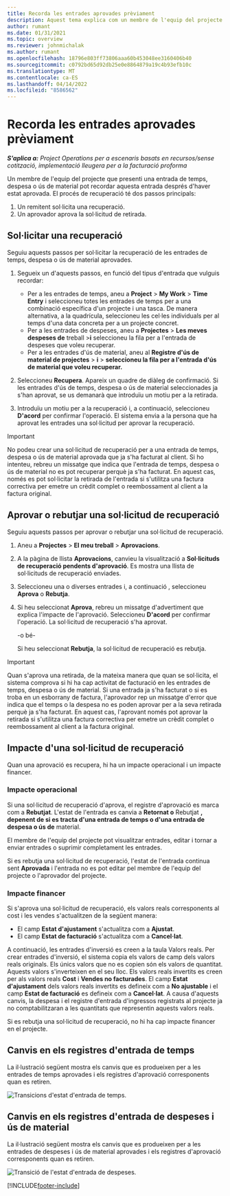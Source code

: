 ```yaml
---
title: Recorda les entrades aprovades prèviament
description: Aquest tema explica com un membre de l'equip del projecte pot sol·licitar la recuperació dels registres de temps, despesa i ús de material prèviament enviats i aprovats, i com un gestor de projectes pot aprovar o rebutjar sol·licituds de recuperació.
author: rumant
ms.date: 01/31/2021
ms.topic: overview
ms.reviewer: johnmichalak
ms.author: rumant
ms.openlocfilehash: 18796e803ff73806aaa60b453048ee3160406b40
ms.sourcegitcommit: c0792bd65d92db25e0e8864879a19c4b93efb10c
ms.translationtype: MT
ms.contentlocale: ca-ES
ms.lasthandoff: 04/14/2022
ms.locfileid: "8586562"
---
```

# <a name="recall-previously-approved-entries"></a>Recorda les entrades aprovades prèviament

_**S'aplica a:** Project Operations per a escenaris basats en recursos/sense cotització, implementació lleugera per a la facturació proforma_

Un membre de l'equip del projecte que presenti una entrada de temps, despesa o ús de material pot recordar aquesta entrada després d'haver estat aprovada. El procés de recuperació té dos passos principals:

1. Un remitent sol·licita una recuperació.
2. Un aprovador aprova la sol·licitud de retirada.

## <a name="request-a-recall"></a>Sol·licitar una recuperació

Seguiu aquests passos per sol·licitar la recuperació de les entrades de temps, despesa o ús de material aprovades.

1. Segueix un d'aquests passos, en funció del tipus d'entrada que vulguis recordar:

    - Per a les entrades de temps, aneu a **Project** \> **My Work** \> **Time Entry** i seleccioneu totes les entrades de temps per a una combinació específica d'un projecte i una tasca. De manera alternativa, a la quadrícula, seleccioneu les cel·les individuals per al temps d'una data concreta per a un projecte concret.
    - Per a les entrades de despeses, aneu a **Projectes** \> **Les meves despeses de** treball \>**i** seleccioneu la fila per a l'entrada de despeses que voleu recuperar.
    - Per a les entrades d'ús de material, aneu al **Registre d'ús de material de projectes** \> **i** \> **seleccioneu la fila per a l'entrada d'ús de material que voleu recuperar.**

2. Seleccioneu **Recupera**. Apareix un quadre de diàleg de confirmació. Si les entrades d'ús de temps, despesa o ús de material seleccionades ja s'han aprovat, se us demanarà que introduïu un motiu per a la retirada.
3. Introduïu un motiu per a la recuperació i, a continuació, seleccioneu **D'acord** per confirmar l'operació. El sistema envia a la persona que ha aprovat les entrades una sol·licitud per aprovar la recuperació.

> [!IMPORTANT]
> No podeu crear una sol·licitud de recuperació per a una entrada de temps, despesa o ús de material aprovada que ja s'ha facturat al client. Si ho intenteu, rebreu un missatge que indica que l'entrada de temps, despesa o ús de material no es pot recuperar perquè ja s'ha facturat. En aquest cas, només es pot sol·licitar la retirada de l'entrada si s'utilitza una factura correctiva per emetre un crèdit complet o reembossament al client a la factura original.

## <a name="approve-or-reject-a-recall-request"></a>Aprovar o rebutjar una sol·licitud de recuperació

Seguiu aquests passos per aprovar o rebutjar una sol·licitud de recuperació.

1. Aneu a **Projectes** \> **El meu treball** \> **Aprovacions**.
2. A la pàgina de llista **Aprovacions**, canvieu la visualització a **Sol·licituds de recuperació pendents d'aprovació**. Es mostra una llista de sol·licituds de recuperació enviades.
3. Seleccioneu una o diverses entrades i, a continuació , seleccioneu **Aprova** o **Rebutja**.
4. Si heu seleccionat **Aprova**, rebreu un missatge d'advertiment que explica l'impacte de l'aprovació. Seleccioneu **D'acord** per confirmar l'operació. La sol·licitud de recuperació s'ha aprovat.

    -o bé-

    Si heu seleccionat **Rebutja**, la sol·licitud de recuperació es rebutja.

> [!IMPORTANT]
> Quan s'aprova una retirada, de la mateixa manera que quan se sol·licita, el sistema comprova si hi ha cap activitat de facturació en les entrades de temps, despesa o ús de material. Si una entrada ja s'ha facturat o si es troba en un esborrany de factura, l'aprovador rep un missatge d'error que indica que el temps o la despesa no es poden aprovar per a la seva retirada perquè ja s'ha facturat. En aquest cas, l'aprovant només pot aprovar la retirada si s'utilitza una factura correctiva per emetre un crèdit complet o reembossament al client a la factura original.

## <a name="impact-of-a-recall-request"></a>Impacte d'una sol·licitud de recuperació

Quan una aprovació es recupera, hi ha un impacte operacional i un impacte financer.

### <a name="operational-impact"></a>Impacte operacional

Si una sol·licitud de recuperació d'aprova, el registre d'aprovació es marca com a **Rebutjat**. L'estat de l'entrada es canvia a **Retornat o** Rebutjat **, depenent de si es tracta d'una entrada de temps o d'una entrada de despesa o ús de** material.

El membre de l'equip del projecte pot visualitzar entrades, editar i tornar a enviar entrades o suprimir completament les entrades.

Si es rebutja una sol·licitud de recuperació, l'estat de l'entrada continua sent **Aprovada** i l'entrada no es pot editar pel membre de l'equip del projecte o l'aprovador del projecte.

### <a name="financial-impact"></a>Impacte financer

Si s'aprova una sol·licitud de recuperació, els valors reals corresponents al cost i les vendes s'actualitzen de la següent manera:

- El camp **Estat d'ajustament** s'actualitza com a **Ajustat**.
- El camp **Estat de facturació** s'actualitza com a **Cancel·lat**.

A continuació, les entrades d'inversió es creen a la taula Valors reals. Per crear entrades d'inversió, el sistema copia els valors de camp dels valors reals originals. Els únics valors que no es copien són els valors de quantitat. Aquests valors s'inverteixen en el seu lloc. Els valors reals invertits es creen per als valors reals **Cost** i **Vendes no facturades**. El camp **Estat d'ajustament** dels valors reals invertits es defineix com a **No ajustable** i el camp **Estat de facturació** es defineix com a **Cancel·lat**. A causa d'aquests canvis, la despesa i el registre d'entrada d'ingressos registrats al projecte ja no comptabilitzaran a les quantitats que representin aquests valors reals.

Si es rebutja una sol·licitud de recuperació, no hi ha cap impacte financer en el projecte.

## <a name="changes-to-time-entry-records"></a>Canvis en els registres d'entrada de temps

La il·lustració següent mostra els canvis que es produeixen per a les entrades de temps aprovades i els registres d'aprovació corresponents quan es retiren.

![Transicions d'estat d'entrada de temps.](media/TimeEntryStateTransitions.png)

## <a name="changes-to-expense-and-material-usage-entry-records"></a>Canvis en els registres d'entrada de despeses i ús de material

La il·lustració següent mostra els canvis que es produeixen per a les entrades de despeses i ús de material aprovades i els registres d'aprovació corresponents quan es retiren.

![Transició de l'estat d'entrada de despeses.](media/ExpenseEntryStateTransitions.png)

[!INCLUDE[footer-include](../includes/footer-banner.md)]
